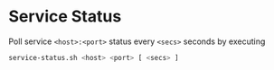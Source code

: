 # Service Status
Poll service `<host>:<port>` status every `<secs>` seconds  by executing
```bash
service-status.sh <host> <port> [ <secs> ]
```
